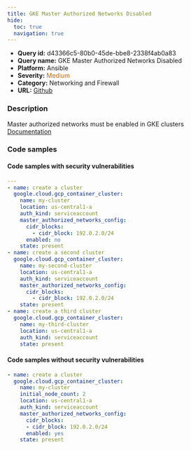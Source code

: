```yaml
---
title: GKE Master Authorized Networks Disabled
hide:
  toc: true
  navigation: true
---
```


<style>
  .highlight .hll {
    background-color: #ff171742;
  }
  .md-content {
    max-width: 1100px;
    margin: 0 auto;
  }
</style>

-   **Query id:** d43366c5-80b0-45de-bbe8-2338f4ab0a83
-   **Query name:** GKE Master Authorized Networks Disabled
-   **Platform:** Ansible
-   **Severity:** <span style="color:#C60">Medium</span>
-   **Category:** Networking and Firewall
-   **URL:** [Github](https://github.com/Checkmarx/kics/tree/master/assets/queries/ansible/gcp/gke_master_authorized_networks_disabled)

### Description
Master authorized networks must be enabled in GKE clusters<br>
[Documentation](https://docs.ansible.com/ansible/latest/collections/google/cloud/gcp_container_cluster_module.html#parameter-master_authorized_networks_config/enabled)

### Code samples
#### Code samples with security vulnerabilities
```yaml title="Positive test num. 1 - yaml file" hl_lines="17 10 22"
---
- name: create a cluster
  google.cloud.gcp_container_cluster:
    name: my-cluster
    location: us-central1-a
    auth_kind: serviceaccount
    master_authorized_networks_config:
      cidr_blocks:
        - cidr_block: 192.0.2.0/24
      enabled: no
    state: present
- name: create a second cluster
  google.cloud.gcp_container_cluster:
    name: my-second-cluster
    location: us-central1-a
    auth_kind: serviceaccount
    master_authorized_networks_config:
      cidr_blocks:
        - cidr_block: 192.0.2.0/24
    state: present
- name: create a third cluster
  google.cloud.gcp_container_cluster:
    name: my-third-cluster
    location: us-central1-a
    auth_kind: serviceaccount
    state: present

```


#### Code samples without security vulnerabilities
```yaml title="Negative test num. 1 - yaml file"
- name: create a cluster
  google.cloud.gcp_container_cluster:
    name: my-cluster
    initial_node_count: 2
    location: us-central1-a
    auth_kind: serviceaccount
    master_authorized_networks_config:
      cidr_blocks:
      - cidr_block: 192.0.2.0/24
      enabled: yes
    state: present

```
